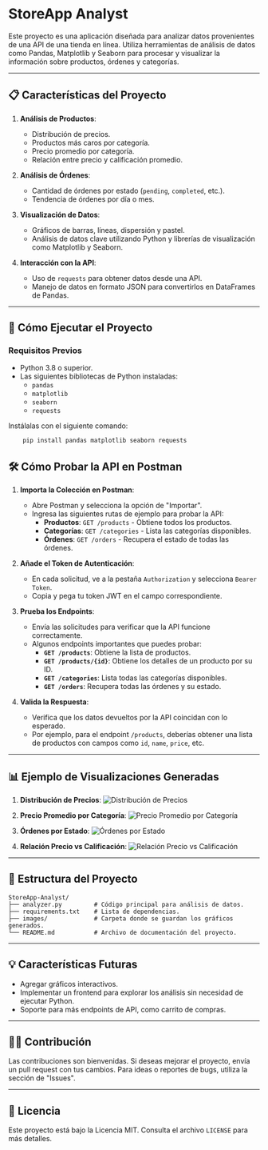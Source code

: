 # StoreApp Analyst

Este proyecto es una aplicación diseñada para analizar datos provenientes de una API de una tienda en línea. Utiliza herramientas de análisis de datos como Pandas, Matplotlib y Seaborn para procesar y visualizar la información sobre productos, órdenes y categorías.

---

## 📋 **Características del Proyecto**

1. **Análisis de Productos**:

    - Distribución de precios.
    - Productos más caros por categoría.
    - Precio promedio por categoría.
    - Relación entre precio y calificación promedio.

2. **Análisis de Órdenes**:

    - Cantidad de órdenes por estado (`pending`, `completed`, etc.).
    - Tendencia de órdenes por día o mes.

3. **Visualización de Datos**:

    - Gráficos de barras, líneas, dispersión y pastel.
    - Análisis de datos clave utilizando Python y librerías de visualización como Matplotlib y Seaborn.

4. **Interacción con la API**:
    - Uso de `requests` para obtener datos desde una API.
    - Manejo de datos en formato JSON para convertirlos en DataFrames de Pandas.

---

## 🚀 **Cómo Ejecutar el Proyecto**

### **Requisitos Previos**

-   Python 3.8 o superior.
-   Las siguientes bibliotecas de Python instaladas:
    -   `pandas`
    -   `matplotlib`
    -   `seaborn`
    -   `requests`

Instálalas con el siguiente comando:

```bash
    pip install pandas matplotlib seaborn requests
```

## 🛠️ Cómo Probar la API en Postman

1. **Importa la Colección en Postman**:

    - Abre Postman y selecciona la opción de "Importar".
    - Ingresa las siguientes rutas de ejemplo para probar la API:
        - **Productos**: `GET /products` - Obtiene todos los productos.
        - **Categorías**: `GET /categories` - Lista las categorías disponibles.
        - **Órdenes**: `GET /orders` - Recupera el estado de todas las órdenes.

2. **Añade el Token de Autenticación**:

    - En cada solicitud, ve a la pestaña `Authorization` y selecciona `Bearer Token`.
    - Copia y pega tu token JWT en el campo correspondiente.

3. **Prueba los Endpoints**:

    - Envía las solicitudes para verificar que la API funcione correctamente.
    - Algunos endpoints importantes que puedes probar:
        - **`GET /products`**: Obtiene la lista de productos.
        - **`GET /products/{id}`**: Obtiene los detalles de un producto por su ID.
        - **`GET /categories`**: Lista todas las categorías disponibles.
        - **`GET /orders`**: Recupera todas las órdenes y su estado.

4. **Valida la Respuesta**:
    - Verifica que los datos devueltos por la API coincidan con lo esperado.
    - Por ejemplo, para el endpoint `/products`, deberías obtener una lista de productos con campos como `id`, `name`, `price`, etc.

---

## 📊 Ejemplo de Visualizaciones Generadas

1. **Distribución de Precios**:
   ![Distribución de Precios](./images/price_distribution.png)

2. **Precio Promedio por Categoría**:
   ![Precio Promedio por Categoría](./images/avg_price_by_category.png)

3. **Órdenes por Estado**:
   ![Órdenes por Estado](./images/orders_by_status.png)

4. **Relación Precio vs Calificación**:
   ![Relación Precio vs Calificación](./images/price_vs_rating.png)

---

## 📂 Estructura del Proyecto

    StoreApp-Analyst/
    ├── analyzer.py         # Código principal para análisis de datos.
    ├── requirements.txt    # Lista de dependencias.
    ├── images/             # Carpeta donde se guardan los gráficos generados.
    └── README.md           # Archivo de documentación del proyecto.

---

## 💡 Características Futuras

-   Agregar gráficos interactivos.
-   Implementar un frontend para explorar los análisis sin necesidad de ejecutar Python.
-   Soporte para más endpoints de API, como carrito de compras.

---

## 👨‍💻 Contribución

Las contribuciones son bienvenidas. Si deseas mejorar el proyecto, envía un pull request con tus cambios. Para ideas o reportes de bugs, utiliza la sección de "Issues".

---

## 📝 Licencia

Este proyecto está bajo la Licencia MIT. Consulta el archivo `LICENSE` para más detalles.
